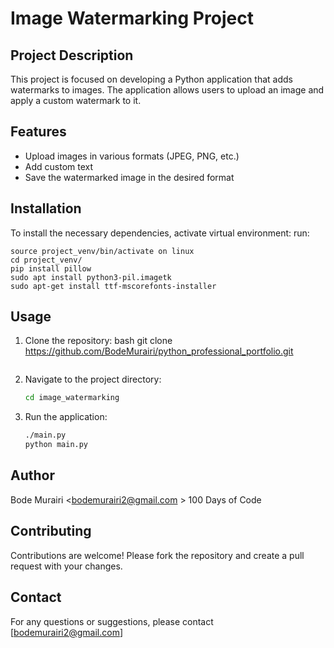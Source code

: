 # Image Watermarking Project

## Project Description
This project is focused on developing a Python application that adds watermarks to images. The application allows users to upload an image and apply a custom watermark to it.

## Features
- Upload images in various formats (JPEG, PNG, etc.)
- Add custom text
- Save the watermarked image in the desired format

## Installation
To install the necessary dependencies, 
activate virtual environment:
run:
```
source project_venv/bin/activate on linux
cd project_venv/
pip install pillow
sudo apt install python3-pil.imagetk
sudo apt-get install ttf-mscorefonts-installer
```

## Usage
1. Clone the repository:
    bash
    git clone https://github.com/BodeMurairi/python_professional_portfolio.git
    ```
2. Navigate to the project directory:
    ```bash
    cd image_watermarking
    ```
3. Run the application:
    ```bash
    ./main.py
    python main.py
    ```

## Author
Bode Murairi <bodemurairi2@gmail.com >
100 Days of Code

## Contributing
Contributions are welcome! Please fork the repository and create a pull request with your changes.

## Contact
For any questions or suggestions, please contact [bodemurairi2@gmail.com]
